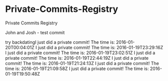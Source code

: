 # Private-Commits-Registry
Private Commits Registry

John and Josh - test commit

try backdatingI just did a private commit! The time is: 2016-01-20T00:04:01Z
I just did a private commit! The time is: 2016-01-19T23:29:16Z
I just did a private commit! The time is: 2016-01-19T23:02:51Z
I just did a private commit! The time is: 2016-01-19T22:44:19Z
I just did a private commit! The time is: 2016-01-19T21:24:13Z
I just did a private commit! The time is: 2016-01-19T21:09:58Z
I just did a private commit! The time is: 2016-01-19T19:50:48Z
